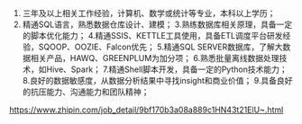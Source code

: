 1. 三年及以上相关工作经验，计算机、数学或统计等专业，本科以上学历；
2. 精通SQL语言，熟悉数据仓库设计、建模；
3.熟练数据库相关原理，具备一定的脚本优化能力；
4.精通SSIS、KETTLE工具使用，具备ETL调度平台研发经验，SQOOP、OOZIE、Falcon优先；
5.精通SQL SERVER数据库，了解大数据相关产品，HAWQ、GREENPLUM为加分项；
6.熟悉批量离线数据处理技术，如Hive、Spark；
7.精通Shell脚本开发，具备一定的Python技术能力；
8.良好的数据敏感度，从数据分析结果中寻找insight和商业价值；
9.具备良好的抗压能力、沟通能力和团队精神；

https://www.zhipin.com/job_detail/9bf170b3a08a889c1HN43t21ElU~.html

